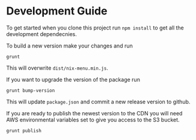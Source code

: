 Development Guide
=================

To get started when you clone this project run `npm install` to get all the development dependecnies.

To build a new version make your changes and run
```
grunt
```
This will overwrite `dist/nix-menu.min.js`.

If you want to upgrade the version of the package run
```
grunt bump-version
```
This will update `package.json` and commit a new release version to github.

If you are ready to publish the newest version to the CDN you will need AWS environmental variables set to give you access to the S3 bucket.

```
grunt publish
```